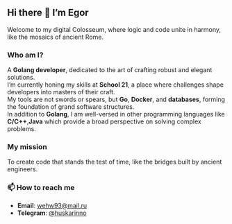 ## Hi there 👋 I’m Egor  
Welcome to my digital Colosseum, where logic and code unite in harmony, like the mosaics of ancient Rome.  

### Who am I?  
A **Golang developer**, dedicated to the art of crafting robust and elegant solutions.  
I’m currently honing my skills at **School 21**, a place where challenges shape developers into masters of their craft.  
My tools are not swords or spears, but **Go**, **Docker**, and **databases**, forming the foundation of grand software structures.  
In addition to **Golang**, I am well-versed in other programming languages like **C/C++**,**Java** which provide a broad perspective on solving complex problems.  

### My mission  
To create code that stands the test of time, like the bridges built by ancient engineers.  

### 📫 How to reach me  
- **Email**: [wehw93@mail.ru](mailto:wehw93@mail.ru)  
- **Telegram**: [@huskarinno](https://t.me/huskarinno)  
